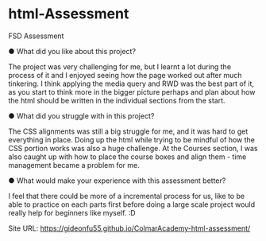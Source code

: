 # html-Assessment

FSD Assessment

● What did you like about this project?

The project was very challenging for me, but I learnt a lot during the process of it and I enjoyed seeing how the page worked out after much tinkering. I think applying the media query and RWD was the best part of it, as you start to think more in the bigger picture perhaps and plan about how the html should be written in the individual sections from the start.

● What did you struggle with in this project?

The CSS alignments was still a big struggle for me, and it was hard to get everything in place. Doing up the html while trying to be mindful of how the CSS portion works was also a huge challenge. At the Courses section, I was also caught up with how to place the course boxes and align them - time management became a problem for me.

● What would make your experience with this assessment better?

I feel that there could be more of a incremental process for us, like to be able to practice on each parts first before doing a large scale project would really help for beginners like myself. :D

Site URL: <https://gideonfu55.github.io/ColmarAcademy-html-assessment/>
